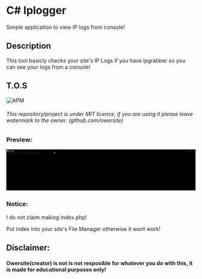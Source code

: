 # C# Iplogger
Simple application to view IP logs from console!

## Description
This tool basicly checks your site's IP Logs if you have ipgrabber so you can see your logs from a console!

## T.O.S
![APM](https://img.shields.io/apm/l/vim-mode?style=for-the-badge)
###### This repository/project is under MIT licence, if you are using it please leave watermark to the owner. (github.com/owersite)



### Preview:
![preview](preview.gif)

### Notice:
I do not claim making index.php!

Put index into your site's File Manager otherwise it wont work!

## Disclaimer:
#### Owersite(creator) is not is not resposible for whatever you do with this, it is made for educational purposes only!
